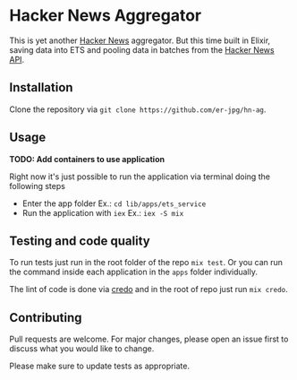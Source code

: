 # Hacker News Aggregator

This is yet another [Hacker News](https://news.ycombinator.com/) aggregator. But this time built in Elixir, saving data into ETS and pooling data in batches from the [Hacker News API](https://github.com/HackerNews/API).

## Installation

Clone the repository via `git clone https://github.com/er-jpg/hn-ag`.

## Usage

**TODO: Add containers to use application**

Right now it's just possible to run the application via terminal doing the following steps

 - Enter the app folder Ex.: `cd lib/apps/ets_service`
 - Run the application with `iex` Ex.: `iex -S mix`

## Testing and code quality

To run tests just run in the root folder of the repo `mix test`. Or you can run the command inside each application in the `apps` folder individually.

The lint of code is done via [credo](https://github.com/rrrene/credo) and in the root of repo just run `mix credo`.

## Contributing
Pull requests are welcome. For major changes, please open an issue first to discuss what you would like to change.

Please make sure to update tests as appropriate.
